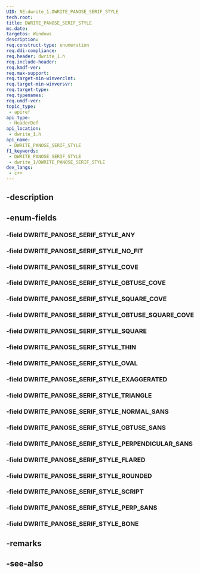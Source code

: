 ```yaml
---
UID: NE:dwrite_1.DWRITE_PANOSE_SERIF_STYLE
tech.root: 
title: DWRITE_PANOSE_SERIF_STYLE
ms.date: 
targetos: Windows
description: 
req.construct-type: enumeration
req.ddi-compliance: 
req.header: dwrite_1.h
req.include-header: 
req.kmdf-ver: 
req.max-support: 
req.target-min-winverclnt: 
req.target-min-winversvr: 
req.target-type: 
req.typenames: 
req.umdf-ver: 
topic_type:
 - apiref
api_type:
 - HeaderDef
api_location:
 - dwrite_1.h
api_name:
 - DWRITE_PANOSE_SERIF_STYLE
f1_keywords:
 - DWRITE_PANOSE_SERIF_STYLE
 - dwrite_1/DWRITE_PANOSE_SERIF_STYLE
dev_langs:
 - c++
---
```


## -description

## -enum-fields

### -field DWRITE_PANOSE_SERIF_STYLE_ANY

### -field DWRITE_PANOSE_SERIF_STYLE_NO_FIT

### -field DWRITE_PANOSE_SERIF_STYLE_COVE

### -field DWRITE_PANOSE_SERIF_STYLE_OBTUSE_COVE

### -field DWRITE_PANOSE_SERIF_STYLE_SQUARE_COVE

### -field DWRITE_PANOSE_SERIF_STYLE_OBTUSE_SQUARE_COVE

### -field DWRITE_PANOSE_SERIF_STYLE_SQUARE

### -field DWRITE_PANOSE_SERIF_STYLE_THIN

### -field DWRITE_PANOSE_SERIF_STYLE_OVAL

### -field DWRITE_PANOSE_SERIF_STYLE_EXAGGERATED

### -field DWRITE_PANOSE_SERIF_STYLE_TRIANGLE

### -field DWRITE_PANOSE_SERIF_STYLE_NORMAL_SANS

### -field DWRITE_PANOSE_SERIF_STYLE_OBTUSE_SANS

### -field DWRITE_PANOSE_SERIF_STYLE_PERPENDICULAR_SANS

### -field DWRITE_PANOSE_SERIF_STYLE_FLARED

### -field DWRITE_PANOSE_SERIF_STYLE_ROUNDED

### -field DWRITE_PANOSE_SERIF_STYLE_SCRIPT

### -field DWRITE_PANOSE_SERIF_STYLE_PERP_SANS

### -field DWRITE_PANOSE_SERIF_STYLE_BONE

## -remarks

## -see-also

